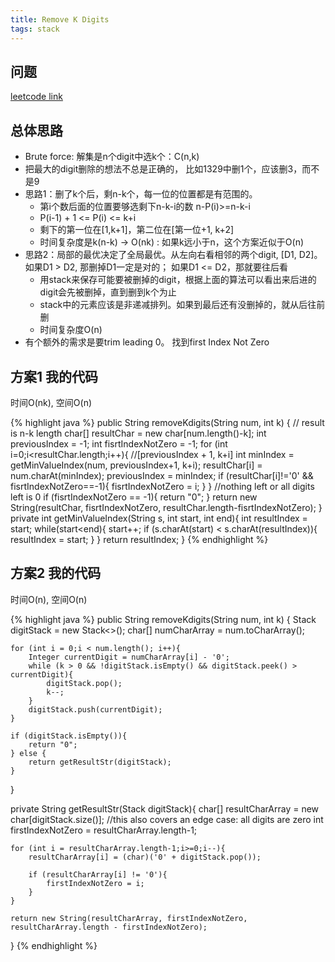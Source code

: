 ```yaml
---
title: Remove K Digits
tags: stack
---
```


## 问题
[leetcode link](https://leetcode.com/problems/remove-k-digits/description/)

## 总体思路
- Brute force: 解集是n个digit中选k个：C(n,k)
- 把最大的digit删除的想法不总是正确的， 比如1329中删1个，应该删3，而不是9
- 思路1：删了k个后，剩n-k个，每一位的位置都是有范围的。
  - 第i个数后面的位置要够选剩下n-k-i的数 n-P(i)>=n-k-i
  - P(i-1) + 1 <= P(i) <= k+i
  - 剩下的第一位在[1,k+1]，第二位在[第一位+1, k+2]
  - 时间复杂度是k(n-k) -> O(nk) : 如果k远小于n，这个方案近似于O(n)
- 思路2：局部的最优决定了全局最优。从左向右看相邻的两个digit, [D1, D2]。如果D1 > D2, 那删掉D1一定是对的；
如果D1 <= D2，那就要往后看
  - 用stack来保存可能要被删掉的digit，根据上面的算法可以看出来后进的digit会先被删掉，直到删到k个为止
  - stack中的元素应该是非递减排列。如果到最后还有没删掉的，就从后往前删
  - 时间复杂度O(n)
- 有个额外的需求是要trim leading 0。 找到first Index Not Zero

## 方案1 我的代码
时间O(nk), 空间O(n)

{% highlight java %}
public String removeKdigits(String num, int k) {
    // result is n-k length
    char[] resultChar = new char[num.length()-k];
    int previousIndex = -1;
    int fisrtIndexNotZero = -1;
    for (int i=0;i<resultChar.length;i++){
        //[previousIndex + 1, k+i]
        int minIndex = getMinValueIndex(num, previousIndex+1, k+i);
        resultChar[i] = num.charAt(minIndex);
        previousIndex = minIndex;
        if (resultChar[i]!='0' && fisrtIndexNotZero==-1){
            fisrtIndexNotZero = i;
        }
    }
    //nothing left or all digits left is 0
    if (fisrtIndexNotZero == -1){
        return "0";
    }
    return new String(resultChar, fisrtIndexNotZero, resultChar.length-fisrtIndexNotZero);
}
private int getMinValueIndex(String s, int start, int end){
    int resultIndex = start;
    while(start<end){
        start++;
        if (s.charAt(start) < s.charAt(resultIndex)){
            resultIndex = start;
        }
    }
    return resultIndex;
}
{% endhighlight %}

## 方案2 我的代码
时间O(n), 空间O(n)

{% highlight java %}
public String removeKdigits(String num, int k) {
    Stack<Integer> digitStack = new Stack<>();
    char[] numCharArray = num.toCharArray();

    for (int i = 0;i < num.length(); i++){
        Integer currentDigit = numCharArray[i] - '0';
        while (k > 0 && !digitStack.isEmpty() && digitStack.peek() > currentDigit){
            digitStack.pop();
            k--;
        }
        digitStack.push(currentDigit);
    }

    if (digitStack.isEmpty()){
        return "0";
    } else {
        return getResultStr(digitStack);
    }
}

private String getResultStr(Stack<Integer> digitStack){
    char[] resultCharArray = new char[digitStack.size()];
    //this also covers an edge case: all digits are zero
    int firstIndexNotZero = resultCharArray.length-1;

    for (int i = resultCharArray.length-1;i>=0;i--){
        resultCharArray[i] = (char)('0' + digitStack.pop());

        if (resultCharArray[i] != '0'){
            firstIndexNotZero = i;
        }
    }

    return new String(resultCharArray, firstIndexNotZero, resultCharArray.length - firstIndexNotZero);
}
{% endhighlight %}
